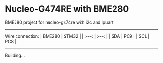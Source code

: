 # Nucleo-G474RE with BME280
 BME280 project for nucleo-g474re with i2c and lpuart.
***
Wire connection:
| BME280 | STM32 |
| :---: | :---: |
| SDA | PC9 |
| SCL | PC8 |
***
Building...
